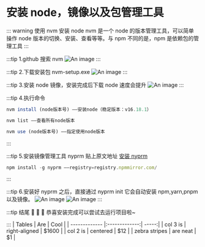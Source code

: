 # 安装 node，镜像以及包管理工具

::: warning 使用 nvm 安装 node
nvm 是一个 node 的版本管理工具，可以简单操作 node 版本的切换、安装、查看等等。与 npm 不同的是，npm 是依赖包的管理工具
:::

:::tip 1.github 搜索 nvm
![An image](/assets/img/1.png)
:::

:::tip 2.下载安装包 nvm-setup.exe
![An image](/assets/img/2.png)
:::

:::tip 3.安装 node 镜像，安装完成后下载 node 速度会提升
![An image](/assets/img/3.png)
:::

:::tip 4.执行命令

```js {3}
nvm install (node版本号) ——安装node（稳定版本：v16.18.1）

nvm list ——查看所有node版本

nvm use (node版本号) ——指定使用node版本
```

:::

:::tip 5.安装镜像管理工具 nyprm
贴上原文地址 [安装 nyprm](https://github.com/tlyboy/nyprm)

```js
npm install -g nyprm ——registry=registry.npmmirror.com/
```

:::

:::tip 6.安装好 nyprm 之后，直接通过 nyprm init 它会自动安装 npm,yarn,pnpm 以及镜像。
![An image](/assets/img/4.png)
![An image](/assets/img/5.png)
:::

:::tip 结尾
:tada: :tada: :tada: 恭喜安装完成可以尝试去运行项目啦~

:::
| Tables        | Are           | Cool  |
| ------------- |:-------------:| -----:|
| col 3 is      | right-aligned | $1600 |
| col 2 is      | centered      |   $12 |
| zebra stripes | are neat      |    $1 |
